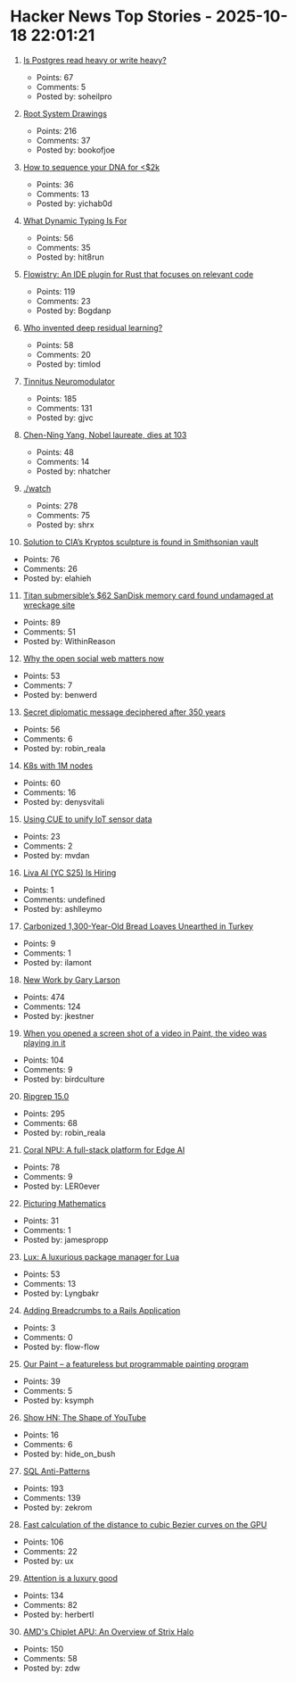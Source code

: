 # Hacker News Top Stories - 2025-10-18 22:01:21

1. [Is Postgres read heavy or write heavy?](https://www.crunchydata.com/blog/is-postgres-read-heavy-or-write-heavy-and-why-should-you-care)
   - Points: 67
   - Comments: 5
   - Posted by: soheilpro

2. [Root System Drawings](https://images.wur.nl/digital/collection/coll13/search)
   - Points: 216
   - Comments: 37
   - Posted by: bookofjoe

3. [How to sequence your DNA for <$2k](https://maxlangenkamp.substack.com/p/how-to-sequence-your-dna-for-2k)
   - Points: 36
   - Comments: 13
   - Posted by: yichab0d

4. [What Dynamic Typing Is For](https://unplannedobsolescence.com/blog/what-dynamic-typing-is-for/)
   - Points: 56
   - Comments: 35
   - Posted by: hit8run

5. [Flowistry: An IDE plugin for Rust that focuses on relevant code](https://github.com/willcrichton/flowistry)
   - Points: 119
   - Comments: 23
   - Posted by: Bogdanp

6. [Who invented deep residual learning?](https://people.idsia.ch/~juergen/who-invented-residual-neural-networks.html)
   - Points: 58
   - Comments: 20
   - Posted by: timlod

7. [Tinnitus Neuromodulator](https://mynoise.net/NoiseMachines/neuromodulationTonesGenerator.php)
   - Points: 185
   - Comments: 131
   - Posted by: gjvc

8. [Chen-Ning Yang, Nobel laureate, dies at 103](https://www.chinadaily.com.cn/a/202510/18/WS68f3170ea310f735438b5bf2.html)
   - Points: 48
   - Comments: 14
   - Posted by: nhatcher

9. [./watch](https://dotslashwatch.com/)
   - Points: 278
   - Comments: 75
   - Posted by: shrx

10. [Solution to CIA’s Kryptos sculpture is found in Smithsonian vault](https://www.nytimes.com/2025/10/16/science/kryptos-cia-solution-sanborn-auction.html)
   - Points: 76
   - Comments: 26
   - Posted by: elahieh

11. [Titan submersible’s $62 SanDisk memory card found undamaged at wreckage site](https://www.tomshardware.com/pc-components/microsd-cards/tragic-oceangate-titan-submersibles-usd62-sandisk-memory-card-found-undamaged-at-wreckage-site-12-stills-and-nine-videos-have-been-recovered-but-none-from-the-fateful-implosion)
   - Points: 89
   - Comments: 51
   - Posted by: WithinReason

12. [Why the open social web matters now](https://werd.io/why-the-open-social-web-matters-now/)
   - Points: 53
   - Comments: 7
   - Posted by: benwerd

13. [Secret diplomatic message deciphered after 350 years](https://www.nationalarchives.gov.uk/explore-the-collection/the-collection-blog/secret-diplomatic-message-deciphered-after-350-years/)
   - Points: 56
   - Comments: 6
   - Posted by: robin_reala

14. [K8s with 1M nodes](https://bchess.github.io/k8s-1m/)
   - Points: 60
   - Comments: 16
   - Posted by: denysvitali

15. [Using CUE to unify IoT sensor data](https://aran.dev/posts/cue/using-cue-to-unify-iot-sensor-data/)
   - Points: 23
   - Comments: 2
   - Posted by: mvdan

16. [Liva AI (YC S25) Is Hiring](https://www.ycombinator.com/companies/liva-ai/jobs/inrUYH9-founding-engineer)
   - Points: 1
   - Comments: undefined
   - Posted by: ashlleymo

17. [Carbonized 1,300-Year-Old Bread Loaves Unearthed in Turkey](https://ancientist.com/1300-year-old-communion-bread-unearthed-in-karaman-a-loaf-for-the-farmer-christ/)
   - Points: 9
   - Comments: 1
   - Posted by: ilamont

18. [New Work by Gary Larson](https://www.thefarside.com/new-stuff)
   - Points: 474
   - Comments: 124
   - Posted by: jkestner

19. [When you opened a screen shot of a video in Paint, the video was playing in it](https://devblogs.microsoft.com/oldnewthing/20251014-00/?p=111681)
   - Points: 104
   - Comments: 9
   - Posted by: birdculture

20. [Ripgrep 15.0](https://github.com/BurntSushi/ripgrep/releases/tag/15.0.0)
   - Points: 295
   - Comments: 68
   - Posted by: robin_reala

21. [Coral NPU: A full-stack platform for Edge AI](https://research.google/blog/coral-npu-a-full-stack-platform-for-edge-ai/)
   - Points: 78
   - Comments: 9
   - Posted by: LER0ever

22. [Picturing Mathematics](https://mathenchant.wordpress.com/2025/10/18/picturing-mathematics/)
   - Points: 31
   - Comments: 1
   - Posted by: jamespropp

23. [Lux: A luxurious package manager for Lua](https://github.com/lumen-oss/lux)
   - Points: 53
   - Comments: 13
   - Posted by: Lyngbakr

24. [Adding Breadcrumbs to a Rails Application](https://avohq.io/blog/breadcrumbs-rails)
   - Points: 3
   - Comments: 0
   - Posted by: flow-flow

25. [Our Paint – a featureless but programmable painting program](https://www.WellObserve.com/OurPaint/index_en.html)
   - Points: 39
   - Comments: 5
   - Posted by: ksymph

26. [Show HN: The Shape of YouTube](https://soy.leg.ovh/)
   - Points: 16
   - Comments: 6
   - Posted by: hide_on_bush

27. [SQL Anti-Patterns](https://datamethods.substack.com/p/sql-anti-patterns-you-should-avoid)
   - Points: 193
   - Comments: 139
   - Posted by: zekrom

28. [Fast calculation of the distance to cubic Bezier curves on the GPU](https://blog.pkh.me/p/46-fast-calculation-of-the-distance-to-cubic-bezier-curves-on-the-gpu.html)
   - Points: 106
   - Comments: 22
   - Posted by: ux

29. [Attention is a luxury good](https://seths.blog/2025/10/attention-is-a-luxury-good/)
   - Points: 134
   - Comments: 82
   - Posted by: herbertl

30. [AMD's Chiplet APU: An Overview of Strix Halo](https://chipsandcheese.com/p/amds-chiplet-apu-an-overview-of-strix)
   - Points: 150
   - Comments: 58
   - Posted by: zdw

